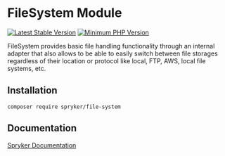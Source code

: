# FileSystem Module
[![Latest Stable Version](https://poser.pugx.org/spryker/file-system/v/stable.svg)](https://packagist.org/packages/spryker/file-system)
[![Minimum PHP Version](https://img.shields.io/badge/php-%3E%3D%208.0-8892BF.svg)](https://php.net/)

FileSystem provides basic file handling functionality through an internal adapter that also allows to be able to easily switch between file storages regardless of their location or protocol like local, FTP, AWS, local file systems, etc.

## Installation

```
composer require spryker/file-system
```

## Documentation

[Spryker Documentation](https://docs.spryker.com)
